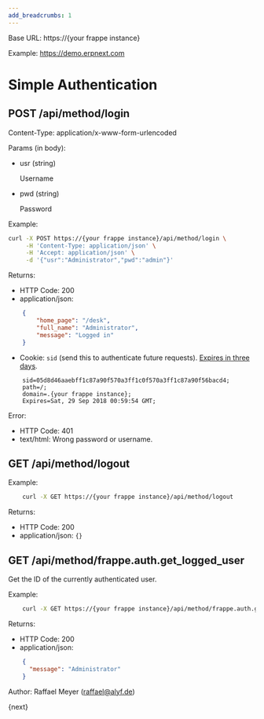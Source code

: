 ```yaml
---
add_breadcrumbs: 1
---
```

Base URL: https://{your frappe instance}

Example: https://demo.erpnext.com

# Simple Authentication

## POST /api/method/login

Content-Type: application/x-www-form-urlencoded

Params (in body):

* usr (string)

	Username

* pwd (string)

	Password

Example:

```bash
curl -X POST https://{your frappe instance}/api/method/login \
     -H 'Content-Type: application/json' \
     -H 'Accept: application/json' \
     -d '{"usr":"Administrator","pwd":"admin"}'
```

Returns:

* HTTP Code: 200
* application/json:

```json
	{
		"home_page": "/desk",
		"full_name": "Administrator",
		"message": "Logged in"
	}
```

* Cookie: `sid` (send this to authenticate future requests). [Expires in three days](https://github.com/frappe/frappe/blob/e551153ea0a5fb905f2d9508143a9d25ec74aa43/frappe/auth.py#L320).

```
	sid=05d8d46aaebff1c87a90f570a3ff1c0f570a3ff1c87a90f56bacd4;
	path=/;
	domain=.{your frappe instance};
	Expires=Sat, 29 Sep 2018 00:59:54 GMT;
```

Error:

* HTTP Code: 401
* text/html: Wrong password or username.

## GET /api/method/logout

Example:

```bash
	curl -X GET https://{your frappe instance}/api/method/logout
```

Returns:

* HTTP Code: 200
* application/json: `{}`

## GET /api/method/frappe.auth.get\_logged\_user

Get the ID of the currently authenticated user.

Example:

```bash
	curl -X GET https://{your frappe instance}/api/method/frappe.auth.get_logged_user
```

Returns:

* HTTP Code: 200
* application/json:

```json
	{
	  "message": "Administrator"
	}
```

Author: Raffael Meyer (raffael@alyf.de)

{next}
